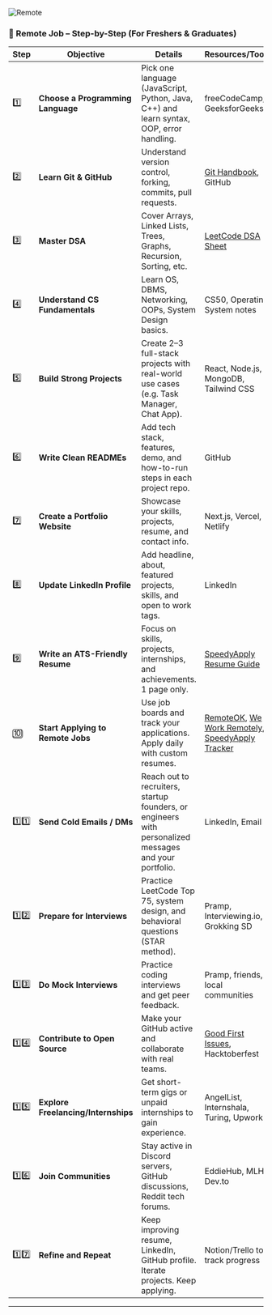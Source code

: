 ![Remote](https://github.com/user-attachments/assets/7c599ed4-02c6-4d32-b0a2-fcc6a8eea86c)


### 🧭 Remote Job – Step-by-Step (For Freshers & Graduates)

| **Step** | **Objective**                       | **Details**                                                                                            | **Resources/Tools**                                                                                                                                                         |
| -------- | ----------------------------------- | ------------------------------------------------------------------------------------------------------ | --------------------------------------------------------------------------------------------------------------------------------------------------------------------------- |
| 1️⃣      | **Choose a Programming Language**   | Pick one language (JavaScript, Python, Java, C++) and learn syntax, OOP, error handling.               | freeCodeCamp, GeeksforGeeks                                                                                                                                                 |
| 2️⃣      | **Learn Git & GitHub**              | Understand version control, forking, commits, pull requests.                                           | [Git Handbook](https://guides.github.com/introduction/git-handbook/), GitHub                                                                                                |
| 3️⃣      | **Master DSA**                      | Cover Arrays, Linked Lists, Trees, Graphs, Recursion, Sorting, etc.                                    | [LeetCode DSA Sheet](https://github.com/speedyapply/2025-SWE-College-Jobs#leetcode-dsa-roadmap)                                                                             |
| 4️⃣      | **Understand CS Fundamentals**      | Learn OS, DBMS, Networking, OOPs, System Design basics.                                                | CS50, Operating System notes                                                                                                                                                |
| 5️⃣      | **Build Strong Projects**           | Create 2–3 full-stack projects with real-world use cases (e.g. Task Manager, Chat App).                | React, Node.js, MongoDB, Tailwind CSS                                                                                                                                       |
| 6️⃣      | **Write Clean READMEs**             | Add tech stack, features, demo, and how-to-run steps in each project repo.                             | GitHub                                                                                                                                                                      |
| 7️⃣      | **Create a Portfolio Website**      | Showcase your skills, projects, resume, and contact info.                                              | Next.js, Vercel, Netlify                                                                                                                                                    |
| 8️⃣      | **Update LinkedIn Profile**         | Add headline, about, featured projects, skills, and open to work tags.                                 | LinkedIn                                                                                                                                                                    |
| 9️⃣      | **Write an ATS-Friendly Resume**    | Focus on skills, projects, internships, and achievements. 1 page only.                                 | [SpeedyApply Resume Guide](https://github.com/speedyapply/2025-SWE-College-Jobs#-resume-resources)                                                                          |
| 🔟       | **Start Applying to Remote Jobs**   | Use job boards and track your applications. Apply daily with custom resumes.                           | [RemoteOK](https://remoteok.io/), [We Work Remotely](https://weworkremotely.com/), [SpeedyApply Tracker](https://github.com/speedyapply/2025-SWE-College-Jobs#job-trackers) |
| 1️⃣1️⃣   | **Send Cold Emails / DMs**          | Reach out to recruiters, startup founders, or engineers with personalized messages and your portfolio. | LinkedIn, Email                                                                                                                                                             |
| 1️⃣2️⃣   | **Prepare for Interviews**          | Practice LeetCode Top 75, system design, and behavioral questions (STAR method).                       | Pramp, Interviewing.io, Grokking SD                                                                                                                                         |
| 1️⃣3️⃣   | **Do Mock Interviews**              | Practice coding interviews and get peer feedback.                                                      | Pramp, friends, local communities                                                                                                                                           |
| 1️⃣4️⃣   | **Contribute to Open Source**       | Make your GitHub active and collaborate with real teams.                                               | [Good First Issues](https://goodfirstissue.dev/), Hacktoberfest                                                                                                             |
| 1️⃣5️⃣   | **Explore Freelancing/Internships** | Get short-term gigs or unpaid internships to gain experience.                                          | AngelList, Internshala, Turing, Upwork                                                                                                                                      |
| 1️⃣6️⃣   | **Join Communities**                | Stay active in Discord servers, GitHub discussions, Reddit tech forums.                                | EddieHub, MLH, Dev.to                                                                                                                                                       |
| 1️⃣7️⃣   | **Refine and Repeat**               | Keep improving resume, LinkedIn, GitHub profile. Iterate projects. Keep applying.                      | Notion/Trello to track progress                                                                                                                                             |

---

